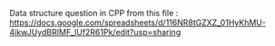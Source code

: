Data structure question in CPP from this file : https://docs.google.com/spreadsheets/d/116NR8tGZXZ_01HyKhMU-4ikwJUydBRIMF_lUf2R61Pk/edit?usp=sharing
